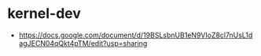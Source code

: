 # kernel-dev
* https://docs.google.com/document/d/19BSLsbnUB1eN9VIoZ8cl7nUsL1dagJECN04qQkt4pTM/edit?usp=sharing
